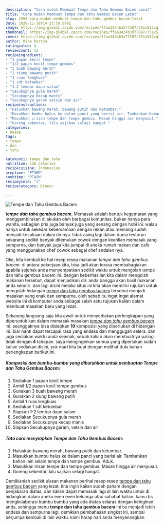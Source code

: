 ```yaml
---
description: "Cara mudah Membuat Tempe dan Tahu Gembus Bacem Lezat"
title: "Cara mudah Membuat Tempe dan Tahu Gembus Bacem Lezat"
slug: 2959-cara-mudah-membuat-tempe-dan-tahu-gembus-bacem-lezat
date: 2020-11-18T14:13:58.896Z
image: https://img-global.cpcdn.com/recipes/ffaa3434b3d77587/751x532cq70/tempe-dan-tahu-gembus-bacem-foto-resep-utama.jpg
thumbnail: https://img-global.cpcdn.com/recipes/ffaa3434b3d77587/751x532cq70/tempe-dan-tahu-gembus-bacem-foto-resep-utama.jpg
cover: https://img-global.cpcdn.com/recipes/ffaa3434b3d77587/751x532cq70/tempe-dan-tahu-gembus-bacem-foto-resep-utama.jpg
author: Mike Patton
ratingvalue: 4
reviewcount: 13
recipeingredient:
- "1 papan kecil tempe"
- "1/2 papan kecil tempe gembus"
- "3 buah bawang merah"
- "2 siung bawang putih"
- "1 ruas lengkuas"
- "1 sdt ketumbar"
- "1-2 lembar daun salam"
- "Secukupnya gula merah"
- "Secukupnya kecap manis"
- "Secukupnya garam vetsin dan air"
recipeinstructions:
- "Haluskan bawang merah, bawang putih dan ketumbar."
- "Masukkan bumbu halus ke dalam panci yang berisi air. Tambahkan bahan lain selain tempe dan tempe gembus. Aduk."
- "Masukkan irisan tempe dan tempe gembus. Masak hingga air menyusut."
- "Goreng sebentar, lalu sajikan selagi hangat."
categories:
- Resep
tags:
- tempe
- dan
- tahu

katakunci: tempe dan tahu 
nutrition: 136 calories
recipecuisine: Indonesian
preptime: "PT36M"
cooktime: "PT45M"
recipeyield: "1"
recipecategory: Dinner

---
```



![Tempe dan Tahu Gembus Bacem](https://img-global.cpcdn.com/recipes/ffaa3434b3d77587/751x532cq70/tempe-dan-tahu-gembus-bacem-foto-resep-utama.jpg)

<b><i>tempe dan tahu gembus bacem</i></b>, Memasak adalah bentuk kegemaran yang menggembirakan dilakukan oleh berbagai komunitas. bukan hanya para wanita, sebagian pria juga banyak juga yang senang dengan hobi ini. walau hanya untuk sekedar kebersamaan dengan rekan atau memang sudah menjadi kesukaan dalam dirinya. tidak asing lagi dalam dunia restoran sekarang sedikit banyak ditemukan cowok dengan keahlian memasak yang sempurna, dan banyak juga kita jumpai di aneka rumah makan dan cafe yang menggunakan chef cowok sebagai chef andalan nya.

Oke, kita kembali ke hal resep resep makanan <i>tempe dan tahu gembus bacem</i>. di antara pekerjaan kita, bisa jadi akan terasa membahagiakan apabila sejenak anda menyempatkan sedikit waktu untuk mengolah tempe dan tahu gembus bacem ini. dengan keberhasilan kita dalam mengolah makanan tersebut, dapat menjadikan diri anda bangga akan hasil makanan anda sendiri. dan lagi disini melalui situs ini kita akan memiliki rujukan untuk mengolah hidangan <u>tempe dan tahu gembus bacem</u> tersebut menjadi masakan yang enak dan sempurna, oleh sebab itu ingat ingat alamat website ini di komputer anda sebagai salah satu rujukan kalian dalam membuat masakan baru yang lezat.




Sekarang langsung saja kita awali untuk menyediakan perlengkapan yang diperuntuk kan dalam memasak masakan <u><i>tempe dan tahu gembus bacem</i></u> ini. seenggaknya bisa disiapkan <b>10</b> komposisi yang diperlukan di hidangan ini. biar nanti dapat tercapai rasa yang endess dan menggugah selera. dan juga sediakan waktu anda sejenak, sebab kalian akan membuatnya paling tidak dengan <b>4</b> tahapan. saya menginginkan semua yang diperlukan sudah kalian sediakan disini, yuk mari kita buat dengan melihat dulu bahan perlengkapan berikut ini.

<!--inarticleads1-->

##### Komposisi dan bumbu-bumbu yang dibutuhkan untuk pembuatan Tempe dan Tahu Gembus Bacem:

1. Sediakan 1 papan kecil tempe
1. Ambil 1/2 papan kecil tempe gembus
1. Gunakan 3 buah bawang merah
1. Gunakan 2 siung bawang putih
1. Ambil 1 ruas lengkuas
1. Sediakan 1 sdt ketumbar
1. Siapkan 1-2 lembar daun salam
1. Sediakan Secukupnya gula merah
1. Sediakan Secukupnya kecap manis
1. Siapkan Secukupnya garam, vetsin dan air




<!--inarticleads2-->

##### Tata cara menyiapkan Tempe dan Tahu Gembus Bacem:

1. Haluskan bawang merah, bawang putih dan ketumbar.
1. Masukkan bumbu halus ke dalam panci yang berisi air. Tambahkan bahan lain selain tempe dan tempe gembus. Aduk.
1. Masukkan irisan tempe dan tempe gembus. Masak hingga air menyusut.
1. Goreng sebentar, lalu sajikan selagi hangat.




Demikianlah sedikit ulasan makanan perihal resep resep <u>tempe dan tahu gembus bacem</u> yang lezat. kita ingin kalian sudah paham dengan penjabaran diatas, dan kalian dapat memasak lagi di lain waktu untuk di hidangkan dalam aneka even even keluarga atau sahabat kalian. kamu bs mengkolaborasi bumbu bumbu yang ada diatas selaras dengan keinginan anda, sehingga menu <b>tempe dan tahu gembus bacem</b> ini bs menjadi lebih endess dan sempurna lagi. demikian pembahasan singkat ini, sampai berjumpa kembali di lain waktu. kami harap hari anda menyenangkan.
